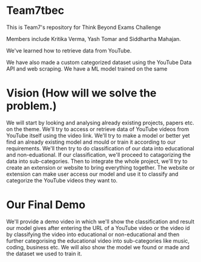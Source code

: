 # Team7tbec

This is Team7's repository for Think Beyond Exams Challenge

Members include Kritika Verma, Yash Tomar and Siddhartha Mahajan.

We've learned how to retrieve data from YouTube.

We have also made a custom categorized dataset using the YouTube Data API and web scraping. We have a ML model trained on the same

# Vision (How will we solve the problem.)
We will start by looking and analysing already existing projects, papers etc. on the theme. We'll try to access or retrieve data of YouTube videos from YouTube itself using the video link. We'll try to make a model or better yet find an already existing model and mould or train it according to our requirements. We'll then try to do classification of our data into educational and non-eduational. If our classification, we'll proceed to catagorizing the data into sub-categories. Then to integrate the whole project, we'll try to create an extension or website to bring everything together. The website or extension can make user access our model and use it to classify and categorize the YouTube videos they want to.

# Our Final Demo
We'll provide a demo video in which we'll show the classification and result our model gives after entering the URL of a YouTube video or the video id by classifying the video into educational or non-educational and then further categorising the educational video into sub-categories like music, coding, business etc. We will also show the model we found or made and the dataset we used to train it.
